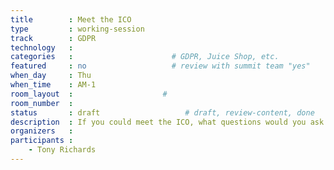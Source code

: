 ```yaml
---
title        : Meet the ICO
type         : working-session
track        : GDPR
technology   :
categories   :                      # GDPR, Juice Shop, etc.
featured     : no                   # review with summit team "yes"
when_day     : Thu
when_time    : AM-1
room_layout  :                    #
room_number  :
status       : draft                   # draft, review-content, done
description  : If you could meet the ICO, what questions would you ask
organizers   :
participants :
    - Tony Richards
---
```


<!--(add intro)

## WHY

(...)

## What

(...)

## Outcomes

(...)

## References

(...)-->
